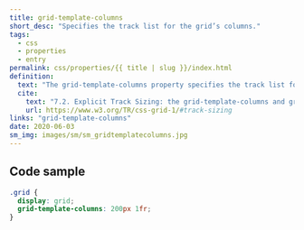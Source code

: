 ```yaml
---
title: grid-template-columns
short_desc: "Specifies the track list for the grid’s columns."
tags:
  - css
  - properties
  - entry
permalink: css/properties/{{ title | slug }}/index.html
definition:
  text: "The grid-template-columns property specifies the track list for the grid’s columns."
  cite:
    text: "7.2. Explicit Track Sizing: the grid-template-columns and grid-template-columns properties"
    url: https://www.w3.org/TR/css-grid-1/#track-sizing
links: "grid-template-columns"
date: 2020-06-03
sm_img: images/sm/sm_gridtemplatecolumns.jpg
---
```


<h2 class="h3"><span>Code sample</span></h2>

```css
.grid {
  display: grid;
  grid-template-columns: 200px 1fr;
}
```
